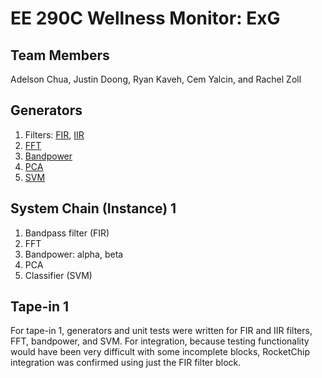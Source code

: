 # EE 290C Wellness Monitor: ExG

## Team Members
Adelson Chua, Justin Doong, Ryan Kaveh, Cem Yalcin, and Rachel Zoll

## Generators
1) Filters: [FIR](https://github.com/ucberkeley-ee290c/fa18-wellness-monitor/blob/master/doc/firFilter.md), [IIR](https://github.com/ucberkeley-ee290c/fa18-wellness-monitor/blob/master/doc/iir.md)
2) [FFT](https://github.com/ucberkeley-ee290c/fa18-wellness-monitor/blob/master/doc/fft.md)
3) [Bandpower](https://github.com/ucberkeley-ee290c/fa18-wellness-monitor/blob/master/doc/bandpower.md)
4) [PCA](https://github.com/ucberkeley-ee290c/fa18-wellness-monitor/blob/master/doc/pca.md)
5) [SVM](https://github.com/ucberkeley-ee290c/fa18-wellness-monitor/blob/master/doc/svm.md)

## System Chain (Instance) 1
1) Bandpass filter (FIR)
2) FFT
3) Bandpower: alpha, beta
4) PCA
5) Classifier (SVM)

## Tape-in 1
For tape-in 1, generators and unit tests were written for FIR and IIR filters, FFT, bandpower, and SVM. For integration, because testing functionality would have been very difficult with some incomplete blocks, RocketChip integration was confirmed using just the FIR filter block.
